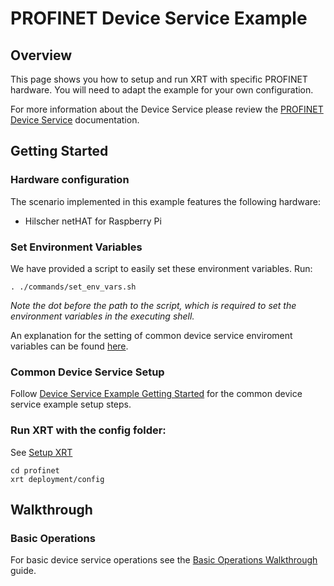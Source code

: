 # PROFINET Device Service Example

## Overview
This page shows you how to setup and run XRT with specific PROFINET hardware. You will need to adapt the example for your own configuration.

For more information about the Device Service please review the [PROFINET Device Service](https://www.link.to.profinet.docs) documentation.

## Getting Started

### Hardware configuration

The scenario implemented in this example features the following hardware:

- Hilscher netHAT for Raspberry Pi

### Set Environment Variables

We have provided a script to easily set these environment variables. Run:

```
. ./commands/set_env_vars.sh
```
*Note the dot before the path to the script, which is required to set the environment variables in the executing shell.*

An explanation for the setting of common device service enviroment variables can be found [here](../interactive-walkthrough/ds-getting-started-common.md#Device-service-configuration-setup).

### Common Device Service Setup
Follow [Device Service Example Getting Started](../interactive-walkthrough/ds-getting-started-common.md) for the common device service example setup steps.

### Run XRT with the config folder:

See [Setup XRT](../interactive-walkthrough/setup-xrt.md)

```
cd profinet
xrt deployment/config
```

## Walkthrough

### Basic Operations

For basic device service operations see the [Basic Operations Walkthrough](../interactive-walkthrough/basic-operations.md) guide.

